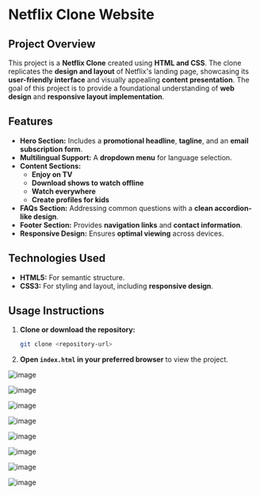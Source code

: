 # Netflix Clone Website

## Project Overview

This project is a **Netflix Clone** created using **HTML and CSS**. The clone replicates the **design and layout** of Netflix's landing page, showcasing its **user-friendly interface** and visually appealing **content presentation**. The goal of this project is to provide a foundational understanding of **web design** and **responsive layout implementation**.

## Features

- **Hero Section:** Includes a **promotional headline**, **tagline**, and an **email subscription form**.
- **Multilingual Support:** A **dropdown menu** for language selection.
- **Content Sections:**
  - **Enjoy on TV**
  - **Download shows to watch offline**
  - **Watch everywhere**
  - **Create profiles for kids**
- **FAQs Section:** Addressing common questions with a **clean accordion-like design**.
- **Footer Section:** Provides **navigation links** and **contact information**.
- **Responsive Design:** Ensures **optimal viewing** across devices.

## Technologies Used

- **HTML5:** For semantic structure.
- **CSS3:** For styling and layout, including **responsive design**.

## Usage Instructions

1. **Clone or download the repository:**
   ```sh
   git clone <repository-url>
   ```
2. **Open `index.html` in your preferred browser** to view the project.


![image](https://github.com/user-attachments/assets/5fa561cb-f5d2-4dfd-b1c6-dcdadd3bd7cf)

![image](https://github.com/user-attachments/assets/7b015b95-dc43-42d2-9ec1-03e44e3e6710)

![image](https://github.com/user-attachments/assets/1ccbab2f-26f5-477b-9a0b-270454e479b5)

![image](https://github.com/user-attachments/assets/b0aeffde-1795-407a-a480-e2a907afcf68)

![image](https://github.com/user-attachments/assets/c5a8df35-6e2d-4eac-97cf-3ddc5b46d2ac)

![image](https://github.com/user-attachments/assets/a1fdb7ca-6563-41e1-8241-1342b1d21fcc)

![image](https://github.com/user-attachments/assets/49c38a61-ad42-455e-b9fe-7a4b3ed03e82)

![image](https://github.com/user-attachments/assets/971a28d9-67ba-416e-90db-e6b3460855ad)
